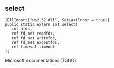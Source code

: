## select

```
[DllImport("ws2_32.dll", SetLastError = true)]
public static extern int select(
   int nfds,
   ref fd_set readfds,
   ref fd_set writefds,
   ref fd_set exceptfds,
   ref timeval timeout
);
```

Microsoft documentation: (TODO)
